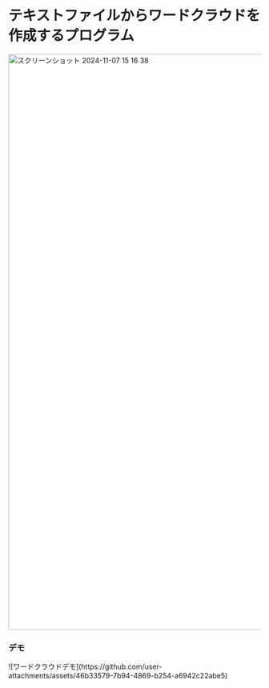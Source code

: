 <h1>テキストファイルからワードクラウドを作成するプログラム</h1>
<img width="1150" alt="スクリーンショット 2024-11-07 15 16 38" src="https://github.com/user-attachments/assets/e3f4d4f2-ffab-48da-a349-13d197befe0d">

<h3>デモ</h3>
![ワードクラウドデモ](https://github.com/user-attachments/assets/46b33579-7b94-4869-b254-a6942c22abe5)
